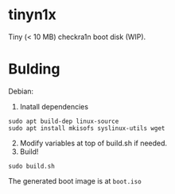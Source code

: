 # tinyn1x
Tiny (< 10 MB) checkra1n boot disk (WIP).

# Bulding
Debian:
1. Inatall dependencies

```
sudo apt build-dep linux-source
sudo apt install mkisofs syslinux-utils wget
```

2. Modify variables at top of build.sh if needed.
3. Build!

```
sudo build.sh
```

The generated boot image is at `boot.iso`
